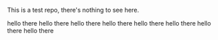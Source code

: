 This is a test repo, there's nothing to see here.

hello there
hello there
hello there
hello there
hello there
hello there
hello there
hello there
